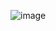 ![image](https://user-images.githubusercontent.com/37501487/205367899-66c26f24-b2f1-44ed-8e00-79df7529ed63.png)

